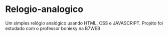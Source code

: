 # Relogio-analogico
Um simples relógio analógico usando HTML,  CSS e JAVASCRIPT. 
Projéto foi estudado com o professor bonieky na  B7WEB
